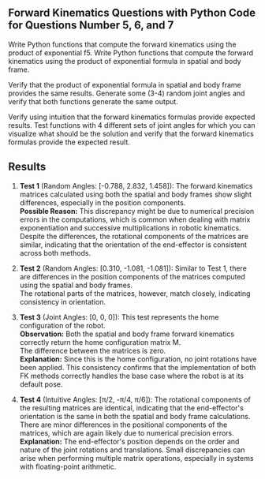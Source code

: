 ## **Forward Kinematics Questions with Python Code for Questions Number 5, 6, and 7**

Write Python functions that compute the forward kinematics using the product of exponential f5. Write Python functions that compute the forward kinematics using the product of exponential formula in spatial and body frame.

Verify that the product of exponential formula in spatial and body frame provides the same results. Generate some (3-4) random joint angles and verify that both functions generate the same output.

Verify using intuition that the forward kinematics formulas provide expected results. Test functions with 4 different sets of joint angles for which you can visualize what should be the solution and verify that the forward kinematics formulas provide the expected result.

## **Results**
1. **Test 1** (Random Angles: [-0.788, 2.832, 1.458]):
   The forward kinematics matrices calculated using both the spatial and body frames show slight differences, especially in the position components.  
   **Possible Reason:** This discrepancy might be due to numerical precision errors in the computations, which is common when dealing with matrix exponentiation and successive multiplications in robotic kinematics.  
   Despite the differences, the rotational components of the matrices are similar, indicating that the orientation of the end-effector is consistent across both methods.

2. **Test 2** (Random Angles: [0.310, -1.081, -1.081]):
   Similar to Test 1, there are differences in the position components of the matrices computed using the spatial and body frames.  
   The rotational parts of the matrices, however, match closely, indicating consistency in orientation.

3. **Test 3** (Joint Angles: [0, 0, 0]):
   This test represents the home configuration of the robot.  
   **Observation:** Both the spatial and body frame forward kinematics correctly return the home configuration matrix M.  
   The difference between the matrices is zero.  
   **Explanation:** Since this is the home configuration, no joint rotations have been applied. This consistency confirms that the implementation of both FK methods correctly handles the base case where the robot is at its default pose.

4. **Test 4** (Intuitive Angles: [π/2, -π/4, π/6]):
   The rotational components of the resulting matrices are identical, indicating that the end-effector's orientation is the same in both the spatial and body frame calculations.  
   There are minor differences in the positional components of the matrices, which are again likely due to numerical precision errors.  
   **Explanation:** The end-effector's position depends on the order and nature of the joint rotations and translations. Small discrepancies can arise when performing multiple matrix operations, especially in systems with floating-point arithmetic.
